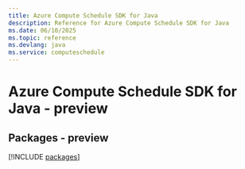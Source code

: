 ```yaml
---
title: Azure Compute Schedule SDK for Java
description: Reference for Azure Compute Schedule SDK for Java
ms.date: 06/10/2025
ms.topic: reference
ms.devlang: java
ms.service: computeschedule
---
```

# Azure Compute Schedule SDK for Java - preview
## Packages - preview
[!INCLUDE [packages](compute-schedule-index.md)]